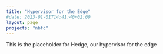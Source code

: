 ```yaml
---
title: "Hypervisor for the Edge"
#date: 2023-01-01T14:41:40+02:00
layout: page
projects: "nbfc"
---
```


This is the placeholder for Hedge, our hypervisor for the edge

